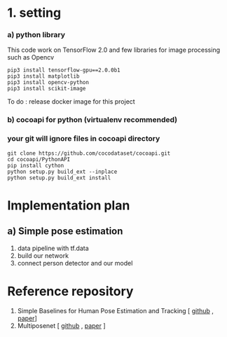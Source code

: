 # 1. setting

### a) python library

This code work on TensorFlow 2.0 and few libraries for image processing such as Opencv

```
pip3 install tensorflow-gpu==2.0.0b1
pip3 install matplotlib
pip3 install opencv-python
pip3 install scikit-image
```

To do : release docker image for this project

### b) cocoapi for python (virtualenv recommended)

### your git will ignore files in cocoapi directory

```
git clone https://github.com/cocodataset/cocoapi.git
cd cocoapi/PythonAPI
pip install cython
python setup.py build_ext --inplace
python setup.py build_ext install
```

# Implementation plan

## a) Simple pose estimation 

1. data pipeline with tf.data
2. build our network
3. connect person detector and our model



# Reference repository

1. Simple Baselines for Human Pose Estimation and Tracking [ [github](https://github.com/mks0601/TF-SimpleHumanPose) , [paper](https://arxiv.org/abs/1804.06208)]
2. Multiposenet [ [github](https://github.com/murdockhou/MultiPoseNet-tensorflow) , [paper](https://arxiv.org/abs/1807.04067) ]

